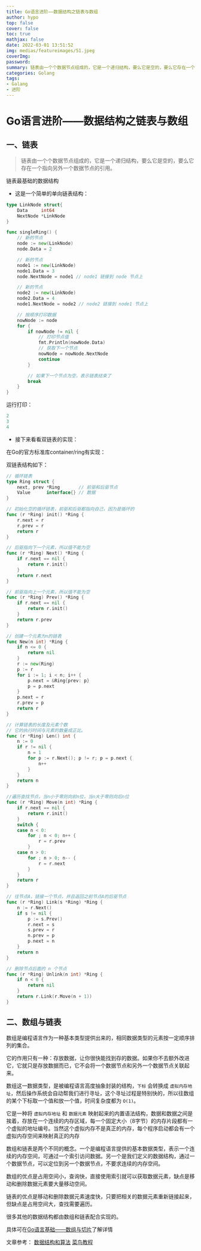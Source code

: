 ```yaml
---
title: Go语言进阶——数据结构之链表与数组
author: hypo
top: false
cover: false
toc: true
mathjax: false
date: 2022-03-01 13:51:52
img: medias/featureimages/51.jpeg
coverImg:
password:
summary: 链表由一个个数据节点组成的，它是一个递归结构，要么它是空的，要么它存在一个指向另外一个数据节点的引用。
categories: Golang
tags:
- Galang
- 进阶
---
```

# Go语言进阶——数据结构之链表与数组

## 一、链表

> 链表由一个个数据节点组成的，它是一个递归结构，要么它是空的，要么它存在一个指向另外一个数据节点的引用。

链表最基础的数据结构

- 这是一个简单的单向链表结构：

```go
type LinkNode struct{
	Data     int64
    NextNode *LinkNode
}
```

```go
func singleRing() {
    // 新的节点
    node := new(LinkNode)
    node.Data = 2

    // 新的节点
    node1 := new(LinkNode)
    node1.Data = 3
    node.NextNode = node1 // node1 链接到 node 节点上

    // 新的节点
    node2 := new(LinkNode)
    node2.Data = 4
    node1.NextNode = node2 // node2 链接到 node1 节点上

    // 按顺序打印数据
    nowNode := node
    for {
        if nowNode != nil {
            // 打印节点值
            fmt.Println(nowNode.Data)
            // 获取下一个节点
            nowNode = nowNode.NextNode
            continue
        }

        // 如果下一个节点为空，表示链表结束了
        break
    }
}
```

运行打印：

```go
2
3
4
```

- 接下来看看双链表的实现：

在Go的官方标准库container/ring有实现：

双链表结构如下：

```go
// 循环链表
type Ring struct {
    next, prev *Ring       // 前驱和后驱节点
    Value      interface{} // 数据
}
```

```go
// 初始化空的循环链表，前驱和后驱都指向自己，因为是循环的
func (r *Ring) init() *Ring {
    r.next = r
    r.prev = r
    return r
}
```

```go
// 后驱指向下一个元素，所以值不能为空
func (r *Ring) Next() *Ring {
	if r.next == nil {
		return r.init()
	}
	return r.next
}

// 前驱指向上一个元素，所以值不能为空
func (r *Ring) Prev() *Ring {
	if r.next == nil {
		return r.init()
	}
	return r.prev
}
```

```go
// 创建一个元素为n的链表
func New(n int) *Ring {
	if n <= 0 {
		return nil
	}
	r := new(Ring)
	p := r
	for i := 1; i < n; i++ {
		p.next = &Ring{prev: p}
		p = p.next
	}
	p.next = r
	r.prev = p
	return r
}
```

```go
// 计算链表的长度及元素个数
// 它的执行时间与元素的数量成正比。
func (r *Ring) Len() int {
	n := 0
	if r != nil {
		n = 1
		for p := r.Next(); p != r; p = p.next {
			n++
		}
	}
	return n
}
```

```go
//遍历查找节点，当n小于零则向前n位，当n大于零则向后n位
func (r *Ring) Move(n int) *Ring {
	if r.next == nil {
		return r.init()
	}
	switch {
	case n < 0:
		for ; n < 0; n++ {
			r = r.prev
		}
	case n > 0:
		for ; n > 0; n-- {
			r = r.next
		}
	}
	return r
}
```

```go
// 往节点A，链接一个节点，并且返回之前节点A的后驱节点
func (r *Ring) Link(s *Ring) *Ring {
    n := r.Next()
    if s != nil {
        p := s.Prev()
        r.next = s
        s.prev = r
        n.prev = p
        p.next = n
    }
    return n
}
```

```go
// 删除节点后面的 n 个节点
func (r *Ring) Unlink(n int) *Ring {
    if n < 0 {
        return nil
    }
    return r.Link(r.Move(n + 1))
}
```



## 二、数组与链表

数组是编程语言作为一种基本类型提供出来的，相同数据类型的元素按一定顺序排列的集合。

它的作用只有一种：存放数据，让你很快能找到存的数据。如果你不去额外改进它，它就只是存放数据而已，它不会将一个数据节点和另外一个数据节点关联起来。

数组这一数据类型，是被编程语言高度抽象封装的结构，`下标` 会转换成 `虚拟内存地址`，然后操作系统会自动帮我们进行寻址，这个寻址过程是特别快的，所以往数组的某个下标取一个值和放一个值，时间复杂度都为 `O(1)`。

它是一种将 `虚拟内存地址` 和 `数据元素` 映射起来的内置语法结构，数据和数据之间是挨着，存放在一个连续的内存区域，每一个固定大小（8字节）的内存片段都有一个虚拟的地址编号。当然这个虚拟内存不是真正的内存，每个程序启动都会有一个虚拟内存空间来映射真正的内存

数组和链表是两个不同的概念。一个是编程语言提供的基本数据类型，表示一个连续的内存空间，可通过一个索引访问数据。另一个是我们定义的数据结构，通过一个数据节点，可以定位到另一个数据节点，不要求连续的内存空间。

数组的优点是占用空间小，查询快，直接使用索引就可以获取数据元素，缺点是移动和删除数据元素要大量移动空间。

链表的优点是移动和删除数据元素速度快，只要把相关的数据元素重新链接起来，但缺点是占用空间大，查找需要遍历。

很多其他的数据结构都由数组和链表配合实现的。

具体可在[Go语言基础——数组与切片](https://hypo.ltd/2021/11/24/go-yu-yan-ji-chu-shu-zu-yu-qie-pian/)了解详情

文章参考：
[数据结构和算法](https://goa.lenggirl.com/#/algorithm/link?id=_11%e5%88%9d%e5%a7%8b%e5%8c%96%e5%be%aa%e7%8e%af%e9%93%be%e8%a1%a8)
[菜鸟教程](https://www.runoob.com/go/go-arrays.html)
